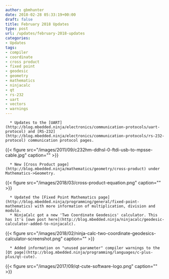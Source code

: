 ```yaml
---
author: gbmhunter
date: 2018-02-28 05:33:19+00:00
draft: false
title: February 2018 Updates
type: post
url: /updates/february-2018-updates
categories:
- Updates
tags:
- compiler
- coordinate
- cross product
- fixed point
- geodesic
- geometry
- mathematics
- ninjacalc
- qt
- rs-232
- uart
- vectors
- warnings
---
```



	  * Updates to the [UART](http://blog.mbedded.ninja/electronics/communication-protocols/uart-protocol) and [RS-232](http://blog.mbedded.ninja/electronics/communication-protocols/rs-232-protocol) communication protocol pages.  



{{< figure src="/images/2011/09/c232hm-ddhsl-0-ftdi-usb-to-mpsse-cable.jpg" caption=""  >}}



	  * New [Cross Product page](http://blog.mbedded.ninja/mathematics/geometry/cross-product) under Mathematics->Geometry.  



{{< figure src="/images/2018/03/cross-product-equation.png" caption=""  >}}



	  * Updated the [Fixed Point Mathematics page](http://blog.mbedded.ninja/programming/general/fixed-point-mathematics) with more information of multiplication, division and modulo.
	  * NinjaCalc got a new 'Two Coordinate Geodesics' calculator. This has it's [own post here](http://blog.mbedded.ninja/ninjacalc/geodesic-calculator-added-to-ninjacalc).  



{{< figure src="/images/2018/02/ninja-calc-two-coordinate-geodesics-calculator-screenshot.png" caption=""  >}}



	  * Added information on "unused parameter" compiler warnings to the [Qt page](http://blog.mbedded.ninja/programming/languages/c-plus-plus/qt-cute).  



{{< figure src="/images/2017/09/qt-cute-software-logo.png" caption=""  >}}




